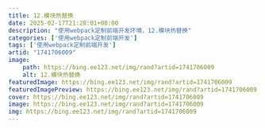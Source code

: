 ```yaml
---
title: 12.模块热替换
date: 2025-02-17T21:28:01+08:00
description: "使用webpack定制前端开发环境，12.模块热替换"
categories: ['使用webpack定制前端开发']
tags: ['使用webpack定制前端开发']
artid: "1741706009"
image:
    path: https://bing.ee123.net/img/rand?artid=1741706009
    alt: 12.模块热替换
featuredImage: https://bing.ee123.net/img/rand?artid=1741706009
featuredImagePreview: https://bing.ee123.net/img/rand?artid=1741706009
cover: https://bing.ee123.net/img/rand?artid=1741706009
image: https://bing.ee123.net/img/rand?artid=1741706009
img: https://bing.ee123.net/img/rand?artid=1741706009
---
```


